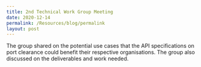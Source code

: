 ```yaml
---
title: 2nd Technical Work Group Meeting
date: 2020-12-14
permalink: /Resources/blog/permalink
layout: post
---
```


The group shared on the potential use cases that the API specifications on port clearance could benefit their respective organisations. The group also discussed on the deliverables and work needed.